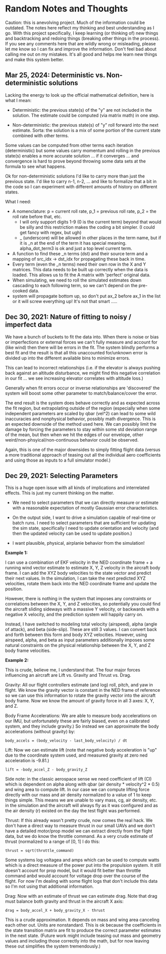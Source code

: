 # Random Notes and Thoughts

Caution: this is anevolving project.  Much of the information could be outdated.
The notes here reflect my thinking and best understanding as I go.  With this
project specifically, I keep learning (or thinking of) new things and
backtracking and redoing things (breaking other things in the process).  If you
see any comments here that are wildly wrong or misleading, please let me know so
I can fix and improve the information.  Don't feel bad about calling me out on
my mistakes. It's all good and helps me learn new things and make this system
better.

## Mar 25, 2024: Deterministic vs. Non-deterministic solutions

Lacking the energy to look up the official mathematical definition, here is what
I mean:

* Deterministic: the previous state(s) of the "y" are not included in the
  solution.  The estimate could be computed (via matrix math) in one step.

* Non-deterministic: the previous state(s) of "y" roll forward into the next
  estimate.  Sorta: the solution is a mix of some portion of the current state
  combined with other terms.

Some values can be computed from other terms each iteration (deterministic) but
some values carry momentum and rolling in the previous state(s) enables a more
accurate solution ... if it converges ... and convergence is hard to prove
beyond throwing some data sets at the formula to see what happens.

Ok for non-deterministic solutions I'd like to carry more than just the previous
state.  I'd like to carry n-1, n-2, ... and like to formalize that a bit in the
code so I can experiment with different amounts of history on different states.

What I need:

* A nomenclature: p = current roll rate, p_1 = previous roll rate, p_2 = the
  roll rate before that, etc.
  * I will only support digits 1-9 (0 is the current term) beyond that would be
    silly and this restriction makes the coding a bit simpler. (I could get
    fancy with regex, but ugh)
  * _ (underscore) will be allowed in other places in the term name, but if it
    is _n at the end of the term it has special meaning.  alpha_dot_term3 is ok
    and just a top level current term.
* A function to find these _n terms (dst) and their source term and a mapping of
  src_idx -> dst_idx for propagating these back in time.
* Every term (even the _n terms) need their own row in the X and Y matrices.
  This data needs to be built up correctly when the data is loaded.  This allows
  us to fit the A matrix with 'perfect' original data.
* When simulating, we need to roll the simulated estimates down cascading to
  each following term, so we can't depend on the pre-cooked data.
* system will propagate bottom up, so don't put ax_2 before ax_1 in the list or
  it will screw everything up!  It's not that smart .....

## Dec 30, 2021: Nature of fitting to noisy / imperfect data

We have a bunch of buckets to fit the data into.  When there is noise
or bias or imperfections or external forces we can't fully measure
and account for (like wind) then there will be errors in the fit.  The
system blindly performs a best fit and the result is that all this
unaccounted for/unknown error is divided up into the different
available bins to minimize errors.

This can lead to incorrect relationships (i.e. if the elevator is
always pushing back against an altitude disturbance, we might find
this negative correlation in our fit ... we see increasing elevator
correlates with altitude loss.)

Generally when fit errors occur or inverse relationships are
'discovered' the system will boost some other parameter to
match/balance/cover the error.

The end result is the system does behave correctly and as expected
across the fit region, but extrapolating outside of the region
(especially when some independent parameters are scaled by qbar
(vel^2) can lead to some wild inaccuracies and nonphysical behavior,
possibly math divergence.  This is an expected downside of the method
used here.  We can possibly limit the damage by forcing the parameters
to stay within some std deviation range of the mean, but then when we
hit the edges of our envelope, other weird/non-phsyical/non-continuous
behavior could be observed.

Again, this is one of the major downsides to simply fitting flight
data (versus a more traditional approach of teasing out all the
individual aero coefficients and using those as inputs to a full
simulator model.)

## Dec 29, 2021: Selecting Parameters

This is a huge open issue with all kinds of implications and
interrelated effects.  This is just my current thinking on the matter.

* We need to select parameters that we can directly measure or
estimate with a reasonable expectation of mostly Gaussian error
characteristics.

* On the output side, I want to drive a simulation capable of
real-time or batch runs.  I need to select parameters that are
sufficient for updating the sim state, specifically I need to update
orientation and velocity (and then the updated velocity can be used to
update position.)

* I want plausible, physical, airplanie behavior from the simulation!

**Example 1:**

I can use a combination of EKF velocity in the NED coordinate frame +
a running wind vector estimate to estimate X, Y, Z velocity in the
aircraft body frame.  I can add the XYZ body velocities to the state
vector and predict their next values.  In the simulation, I can take
the next predicted XYZ velocities, rotate them back into the NED
coordinate frame and update the position.

However, there is nothing in the system that imposes any constraints
or correlations between the X, Y, and Z velocities, so potentially you
could find the aircraft sliding sideways with a massive Y velocity, or
backwards with a negative X velocity, and the prediction system will
happily carry on.

Instead, I have switched to modeling total velocity (airspeed), alpha
(angle of attack), and beta (side-slip).  These are still 3 values.  I
can convert back and forth between this form and body XYZ velocities.
However, using airspeed, alpha, and beta as input parameters
additionally imposes some natural constraints on the physical
relationship between the X, Y, and Z body frame velocities.

**Example 2:**

This is crude, believe me, I understand that.  The four major forces
influencing an aircraft are Lift vs. Gravity and Thrust vs. Drag.

Gravity: All our flight controllers estimate (and log) roll, pitch,
and yaw in flight.  We know the gravity vector is constant in the NED
frame of reference so we can use this information to rotate the
gravity vector into the aircraft body frame.  Now we know the amount
of gravity force in all 3 axes: X, Y, and Z.

Body Frame Accelerations: We are able to measure body accelerations on
our IMU, but unfortunately these are fairly biased, even on a
calibrated system, and they include gravity.)  So instead we can
approximate the body accelerations (without gravity) by:

    body_accels = (body_velocity - last_body_velocity) / dt

Lift: Now we can estimate lift (note that negative body acceleration
is "up" due to the coordinate system used, and measured gravity at
zero ned acceleration is -9.81.)

    lift = -body_accel_Z - body_gravity_Z

Side note: in the classic aerospace sense we need coefficient of lift
(Cl) which is dependent on alpha along with qbar (air density *
velocity^2 * 0.5) and wing area to compute lift.  In our case we can
compute lifting force directly with our mass and air density
normalized to a value of 1 to keep things simple.  This means we are
unable to vary mass, cg, air density, etc. in the simulation and the
aircraft will always fly as it was configured and as the air density
(r) existed on the day the test flight was performed.

Thrust: If this already wasn't pretty crude, now comes the real hack.
We don't have a direct way to measure thrust in our small UAVs and we
don't have a detailed motor/prop model we can extract directly from
the flight data, but we do know the throttle command.  As a very crude
estimate of thrust (normalized to a range of [0, 1] I do this:

    thrust = sqrt(throttle_command)

Some systems log voltagea and amps which can be used to compute watts
which is a direct measure of the power put into the propulsion system.
It still doesn't account for prop model, but it would fit better than
throttle command anbd would account for voltage drop over the course
of the flight.  For now I'm dealing with some flight logs that don't
include this data so I'm not using that additional information.

Drag: Now with an estimate of thrust we can estimate drag.  Note that
drag must balance both gravity and thrust in the aircraft X axis:

    drag = body_accel_X + body_gravity_X - thrust

This is a crude approximation.  It depends on mass and wing area
canceling each other out.  Units are nonstandard.  This is ok because
the coefficients in the state transition matrix are fit to produce the
correct parameter estimates in the next state.  (Future work might
include teasing out mass and geometry values and including those
correctly into the math, but for now leaving these out simplifies the
system tremendously.)